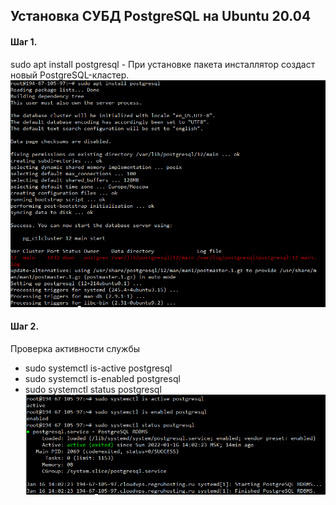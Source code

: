 ## Установка СУБД PostgreSQL на Ubuntu 20.04
#### Шаг 1.
sudo apt install postgresql - При установке пакета инсталлятор создаст новый PostgreSQL-кластер.
![](https://github.com/nikerov-kirill/OtusDB_2021/blob/master/PostgreSQL/%D0%A3%D1%81%D1%82%D0%B0%D0%BD%D0%BE%D0%B2%D0%BA%D0%B0%20%D0%A1%D0%A3%D0%91%D0%94%20PostgreSQL/step-1.png)
#### Шаг 2.
Проверка активности службы
* sudo systemctl is-active postgresql
* sudo systemctl is-enabled postgresql
* sudo systemctl status postgresql
![](https://github.com/nikerov-kirill/OtusDB_2021/blob/master/PostgreSQL/%D0%A3%D1%81%D1%82%D0%B0%D0%BD%D0%BE%D0%B2%D0%BA%D0%B0%20%D0%A1%D0%A3%D0%91%D0%94%20PostgreSQL/step-2.png)
